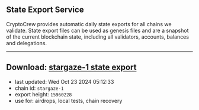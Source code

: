 ## State Export Service
CryptoCrew provides automatic daily state exports for all chains we validate. State export files can be used as genesis files and are a snapshot of the current blockchain state, including all validators, accounts, balances and delegations.

---
**Download: [stargaze-1 state export](https://dl-eu2.ccvalidators.com/SERVICE/stargaze/stargaze-1_export_15960228.json)**
---

- last updated: Wed Oct 23 2024 05:12:33
- chain id: `stargaze-1`
- export height: `15960228`
- use for: airdrops, local tests, chain recovery
